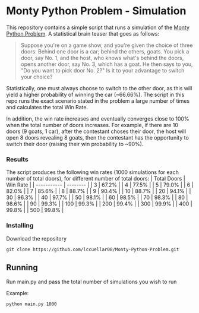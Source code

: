 # Monty Python Problem - Simulation

This repository contains a simple script that runs a simulation of the [Monty Python Problem](https://en.wikipedia.org/wiki/Monty_Hall_problem). A statistical brain teaser that goes as follows:

>Suppose you're on a game show, and you're given the choice of three doors: Behind one door is a car; behind the others, goats. You pick a door, say No. 1, and the host, who knows what's behind the doors, opens another door, say No. 3, which has a goat. He then says to you, "Do you want to pick door No. 2?" Is it to your advantage to switch your choice?

Statistically, one must always choose to switch to the other door, as this will yield a higher probability of winning the car (~66.66%). The script in this repo runs the exact scenario stated in the problem a large number of times and calculates the total Win Rate.

In addition, the win rate increases and eventually converges close to 100% when the total number of doors increases. For example, if there are 10 doors (9 goats, 1 car), after the contestant choses their door, the host will open 8 doors revealing 8 goats, then the contestant has the opportunity to switch their door (raising their win probability to ~90%).

### Results

The script produces the following win rates (1000 simulations for each number of total doors), for different number of total doors:
| Total Doors | Win Rate |
| ----------- | -------- |
| 3 | 67.2% |
| 4 | 77.5% |
| 5 | 79.0% |
| 6 | 82.0% |
| 7 | 85.6% |
| 8 | 88.7% |
| 9 | 90.4% |
| 10 | 88.7% |
| 20 | 94.1% |
| 30 | 96.3% |
| 40 | 97.7% |
| 50 | 98.1% |
| 60 | 98.5% |
| 70 | 98.3% |
| 80 | 98.6% |
| 90 | 99.3% |
| 100 | 99.3% |
| 200 | 99.4% |
| 300 | 99.9% |
| 400 | 99.8% |
| 500 | 99.8% |



### Installing

Download the repository

```
git clone https://github.com/lccuellar08/Monty-Python-Problem.git
```

## Running

Run main.py and pass the total number of simulations you wish to run

Example:
```
python main.py 1000
```
